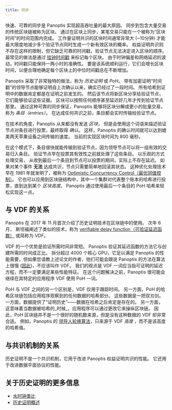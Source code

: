 ```yaml
---
title: 同步
---
```


快速、可靠的同步是 Panoptis 实现超高吞吐量的最大原因。 同步到包含大量交易的传统区块链被称为区块。 通过在区块上同步，某笔交易只能在一个被称为“区块时间”的时间范围内完成。 工作量证明共识的区块时间通常非常大 \(~10分钟\) 才能最大限度地减少多个验证节点同时生成一个新有效区块的概率。 权益证明共识则不存在这样的限制，但它缺乏可靠的时间戳，验证节点无法决定进入区块的顺序。 最常见的做法是通过 [挂钟时间戳](https://en.bitcoin.it/wiki/Block_timestamp) 来标记每个区块。 由于时钟偏差和网络延迟的波动，时间戳只能保持一两小时的准确性。 要是该系统顺利运行，它们会增长区块时间，以便合理地确定每个区块上的中位时间戳总在不断增加。

Panoptis 采取了非常独特的做法，称为 _历史证明_ 或 _PoH_。 带有加密证明“时间戳”的领导节点能够证明自上次确认以来，确实已经过了一段时间。 所有哈希到证明中的数据肯定都是在证明之前发生的。 然后该节点将新区块分享给验证节点，它们能够验证这些证据。 区块可以按照任何顺序甚至延迟好几年才传到验证节点那里。 通过这种可靠的同步保证，Panoptis 能够将区块分解成更小的批量交易，称为 _条目（entries）_。 在达成任何共识之前，条目都会实时传输给验证节点。

在技术的角度，Panoptis 从来都没有发送 _区块_， 但是会使用这个词语来描述验证节点对条目进行投票，最终取得 _确认_。 这样，Panoptis 的确认时间就可以达到媲美两天苹果设备之间传输的速度。 当前的实现区块时间为 800 毫秒。

在这个模式下，条目很快就能传输到验证节点，因为领导节点可以将一组有效的交易归入条目。 验证节点早在投票其有效性之前就处理了这些条目。 以乐观的方式处理交易， 从收到最后一个条目到节点可以投票的期间，实际上不存在延迟。 如果对某个事件 **无法** 达成共识，节点只需要简单地回滚其状态。 这种优化处理技术早在 1981 年就发明了，被称为 [Optimistic Concurrency Control（最优同值控制）](http://citeseerx.ist.psu.edu/viewdoc/summary?doi=10.1.1.65.4735)。 它也可以应用到区块链结构中，其中一个集群对代表整个账本的哈希进行投票，直到达到某个 _区块高度_。 Panoptis 通过使用最后一个条目的 PoH 哈希来轻松实现这一点。

## 与 VDF 的关系

Panoptis 在 2017 年 11 月首次介绍了历史证明技术在区块链中的使用。 次年 6 月， 斯坦福阐述了类似的技术，称为 [verifiable delay function（可验证延迟函数）](https://eprint.iacr.org/2018/601.pdf) 或简称为 _VDF_。

VDF 的一个优势是验证所需时间非常短。 Panoptis 验证其延迟函数的方法它与创建所需的时间成正比。 拆分超过 4000 个核心 GPU，它足以满足 Panoptis 的性能需要，但如果您请教上述论文的作者，他们可能会跟说 Panoptis 的方法在算法上很慢 \([因此](https://github.com/fair-exchange/safecoin/issues/388)\)，不应该叫作 VDF。 我们的观点是 VDF 一词应当指可证明的延迟方程，而不一定要满足某些性能特征。 在这个问题解决之前，Panoptis 很可能会继续在其特定的应用程序 VDF 使用 PoH 一词。

PoH 与 VDF 之间的另一个区别是，VDF 仅用于跟踪时间。 另一方面，PoH 的哈希区块链包括应用程序观察到的任何数据的哈希部分。 这些数据是一把双刃剑。 一方面，数据提供了“证明历史”――数据在哈希之后肯定是存在的。 另一方面，这意味着当数据被哈希的_时候_，应用程序可以通过更改它来操纵区块链。 因此，PoH 区块链并不是一个很好的随机数来源，但是没有这种数据的 VDF 却非常合适。 例如，Panoptis 的 [领导人轮换算法](synchronization.md#leader-rotation)，只来源于 VDF _高度_ ，而不是该高度的哈希值。

## 与共识机制的关系

历史证明不是一个共识机制，它用于改进 Panoptis 权益证明共识的性能。 它还用于改进数据平面协议的性能。

## 关于历史证明的更多信息

- [水时钟类比](https://medium.com/solana-labs/proof-of-history-explained-by-a-water-clock-e682183417b8)
- [历史证明概述](https://medium.com/solana-labs/proof-of-history-a-clock-for-blockchain-cf47a61a9274)
